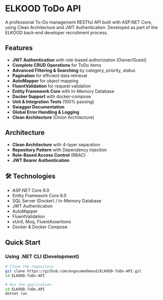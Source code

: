 # ELKOOD ToDo API 

A professional To-Do management RESTful API built with ASP.NET Core, using Clean Architecture and JWT Authentication. Developed as part of the ELKOOD back-end developer recruitment process.

## Features

- **JWT Authentication** with role-based authorization (Owner/Guest)
- **Complete CRUD Operations** for ToDo items
- **Advanced Filtering & Searching** by category, priority, status
- **Pagination** for efficient data retrieval
- **AutoMapper** for object mapping
- **FluentValidation** for request validation
- **Entity Framework Core** with In-Memory Database
- **Docker Support** with docker-compose
- **Unit & Integration Tests** (100% passing)
- **Swagger Documentation**
- **Global Error Handling & Logging**
- **Clean Architecture** (Onion Architecture)

## Architecture

- **Clean Architecture** with 4-layer separation
- **Repository Pattern** with Dependency Injection
- **Role-Based Access Control** (RBAC)
- **JWT Bearer Authentication**

## 🛠️ Technologies

- ASP.NET Core 8.0
- Entity Framework Core 8.0
- SQL Server (Docker) / In-Memory Database
- JWT Authentication
- AutoMapper
- FluentValidation
- xUnit, Moq, FluentAssertions
- Docker & Docker Compose

## Quick Start

### Using .NET CLI (Development)

```bash
# Clone the repository
git clone https://github.com/engosamahmoud/ELKOOD-ToDo-API.git
cd ELKOOD-ToDo-API

# Run the application
cd ELKOOD.ToDo.API
dotnet run

